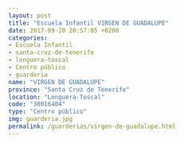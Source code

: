 ```yaml
---
layout: post
title: "Escuela Infantil VIRGEN DE GUADALUPE"
date: 2017-09-20 20:57:05 +0200
categories:
- Escuela Infantil
- santa-cruz-de-tenerife
- longuera-toscal
- Centro público
- guarderia
name: "VIRGEN DE GUADALUPE"
province: "Santa Cruz de Tenerife"
location: "Longuera-Toscal"
code: "38016404"
type: "Centro público"
img: guarderia.jpg
permalink: /guarderias/virgen-de-guadalupe.html
---
```

